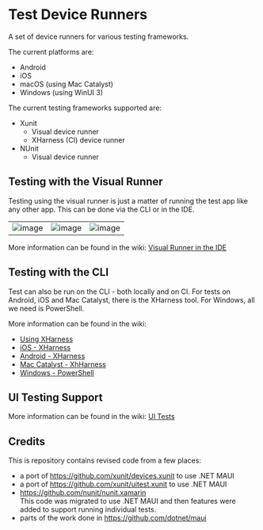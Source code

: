 # Test Device Runners

A set of device runners for various testing frameworks.

The current platforms are:

 - Android
 - iOS
 - macOS (using Mac Catalyst)
 - Windows (using WinUI 3)

The current testing frameworks supported are:

 - Xunit
    - Visual device runner
    - XHarness (CI) device runner
 - NUnit
    - Visual device runner

## Testing with the Visual Runner

Testing using the visual runner is just a matter of running the test app like any other app. This can be done via the CLI or in the IDE.

| | | |
|:-:|:-:|:-:|
|![image](https://github.com/mattleibow/DeviceRunners/assets/1096616/386c00fa-05f3-476c-ae08-2594bf06c211)|![image](https://github.com/mattleibow/DeviceRunners/assets/1096616/6044737c-aaa7-4272-b2e0-07d8e1a31d9d)|![image](https://github.com/mattleibow/DeviceRunners/assets/1096616/c23bd064-e8d5-4a81-832e-9306219a32e9)|

More information can be found in the wiki: [Visual Runner in the IDE](https://github.com/mattleibow/DeviceRunners/wiki/Visual-Runner-in-the-IDE)

## Testing with the CLI

Test can also be run on the CLI - both locally and on CI. For tests on Android, iOS and Mac Catalyst, there is the XHarness tool. For Windows, all we need is PowerShell.

More information can be found in the wiki: 

* [Using XHarness](https://github.com/mattleibow/DeviceRunners/wiki/Using-XHarness)
* [iOS - XHarness](https://github.com/mattleibow/DeviceRunners/wiki/CLI-Device-Runner-for-iOS-using-XHarness)   
* [Android - XHarness](https://github.com/mattleibow/DeviceRunners/wiki/CLI-Device-Runner-for-Android-using-XHarness)  
* [Mac Catalyst - XhHarness](https://github.com/mattleibow/DeviceRunners/wiki/CLI-Device-Runner-for-Mac-Catalyst-using-XHarness)  
* [Windows - PowerShell](https://github.com/mattleibow/DeviceRunners/wiki/CLI-Device-Runner-for-Windows-using-PowerShell)  


## UI Testing Support

More information can be found in the wiki: [UI Tests](https://github.com/mattleibow/DeviceRunners/wiki/UI-Tests)

## Credits

This is repository contains revised code from a few places:

 - a port of https://github.com/xunit/devices.xunit to use .NET MAUI
 - a port of https://github.com/xunit/uitest.xunit to use .NET MAUI
 - https://github.com/nunit/nunit.xamarin  
   This code was migrated to use .NET MAUI and then features were added to support running individual tests.
 - parts of the work done in https://github.com/dotnet/maui
